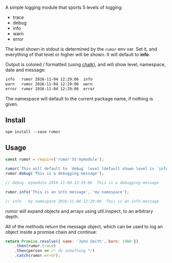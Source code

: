 A simple logging module that sports 5 levels of logging:

- trace
- debug
- info
- warn
- error

The level shown in stdout is determined by the `rumor` env var. Set it,
and everything of that level or higher will be shown. It will default to
**info**.

Output is colored / formatted (using [chalk](https://www.npmjs.com/package/chalk)), 
and will show level, namespace, date and message:

```bash
info   rumor 2016-11-04 12:29:06  info
warn   rumor 2016-11-04 12:29:06  warn
error  rumor 2016-11-04 12:29:06  error
```

The namespace will default to the current package name, if nothing is given.

## Install

```
npm install --save rumor
```

## Usage

```javascript
const rumor = require('rumor')('mymodule');

rumor('This will default to `debug` level (default shown level is `info`).');
rumor.debug('This is a debugging message');

// debug  mymodule 2016-11-04 12:29:06  This is a debugging message

rumor.info('This is an info message', 'my namespace');

// info   my namespace 2016-11-04 12:29:06  This is an info message
```

rumor will expand objects and arrays using util.inspect, to an arbitrary
depth.

All of the methods return the message object, which can be used to log
an object inside a promise chain and continue:

```javascript
return Promise.resolve({ name: 'John Smith', born: 1980 })
	.then(rumor.trace)
	.then(person => /* do something */)
	.catch(rumor.error);
```